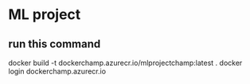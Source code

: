 # ML project

## run this command 
docker build -t dockerchamp.azurecr.io/mlprojectchamp:latest .
docker login dockerchamp.azurecr.io
